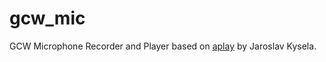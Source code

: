 # gcw_mic

GCW Microphone Recorder and Player based on [aplay][1] by Jaroslav Kysela.


  [1]: http://git.alsa-project.org/?p=alsa-utils.git